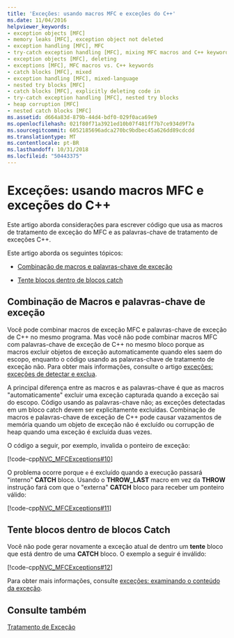 ```yaml
---
title: 'Exceções: usando macros MFC e exceções do C++'
ms.date: 11/04/2016
helpviewer_keywords:
- exception objects [MFC]
- memory leaks [MFC], exception object not deleted
- exception handling [MFC], MFC
- try-catch exception handling [MFC], mixing MFC macros and C++ keywords
- exception objects [MFC], deleting
- exceptions [MFC], MFC macros vs. C++ keywords
- catch blocks [MFC], mixed
- exception handling [MFC], mixed-language
- nested try blocks [MFC]
- catch blocks [MFC], explicitly deleting code in
- try-catch exception handling [MFC], nested try blocks
- heap corruption [MFC]
- nested catch blocks [MFC]
ms.assetid: d664a83d-879b-44d4-bdf0-029f0aca69e9
ms.openlocfilehash: 021f80f71a3921ed10b07f481ff7b7ce934d9f7a
ms.sourcegitcommit: 6052185696adca270bc9bdbec45a626dd89cdcdd
ms.translationtype: MT
ms.contentlocale: pt-BR
ms.lasthandoff: 10/31/2018
ms.locfileid: "50443375"
---
```

# <a name="exceptions-using-mfc-macros-and-c-exceptions"></a>Exceções: usando macros MFC e exceções do C++

Este artigo aborda considerações para escrever código que usa as macros de tratamento de exceção do MFC e as palavras-chave de tratamento de exceções C++.

Este artigo aborda os seguintes tópicos:

- [Combinação de macros e palavras-chave de exceção](#_core_mixing_exception_keywords_and_macros)

- [Tente blocos dentro de blocos catch](#_core_try_blocks_inside_catch_blocks)

##  <a name="_core_mixing_exception_keywords_and_macros"></a> Combinação de Macros e palavras-chave de exceção

Você pode combinar macros de exceção MFC e palavras-chave de exceção de C++ no mesmo programa. Mas você não pode combinar macros MFC com palavras-chave de exceção de C++ no mesmo bloco porque as macros excluir objetos de exceção automaticamente quando eles saem do escopo, enquanto o código usando as palavras-chave de tratamento de exceção não. Para obter mais informações, consulte o artigo [exceções: exceções de detectar e exclua](../mfc/exceptions-catching-and-deleting-exceptions.md).

A principal diferença entre as macros e as palavras-chave é que as macros "automaticamente" excluir uma exceção capturada quando a exceção sai do escopo. Código usando as palavras-chave não; as exceções detectadas em um bloco catch devem ser explicitamente excluídas. Combinação de macros e palavras-chave de exceção de C++ pode causar vazamentos de memória quando um objeto de exceção não é excluído ou corrupção de heap quando uma exceção é excluída duas vezes.

O código a seguir, por exemplo, invalida o ponteiro de exceção:

[!code-cpp[NVC_MFCExceptions#10](../mfc/codesnippet/cpp/exceptions-using-mfc-macros-and-cpp-exceptions_1.cpp)]

O problema ocorre porque `e` é excluído quando a execução passará "interno" **CATCH** bloco. Usando o **THROW_LAST** macro em vez da **THROW** instrução fará com que o "externa" **CATCH** bloco para receber um ponteiro válido:

[!code-cpp[NVC_MFCExceptions#11](../mfc/codesnippet/cpp/exceptions-using-mfc-macros-and-cpp-exceptions_2.cpp)]

##  <a name="_core_try_blocks_inside_catch_blocks"></a> Tente blocos dentro de blocos Catch

Você não pode gerar novamente a exceção atual de dentro um **tente** bloco que está dentro de uma **CATCH** bloco. O exemplo a seguir é inválido:

[!code-cpp[NVC_MFCExceptions#12](../mfc/codesnippet/cpp/exceptions-using-mfc-macros-and-cpp-exceptions_3.cpp)]

Para obter mais informações, consulte [exceções: examinando o conteúdo da exceção](../mfc/exceptions-examining-exception-contents.md).

## <a name="see-also"></a>Consulte também

[Tratamento de Exceção](../mfc/exception-handling-in-mfc.md)

